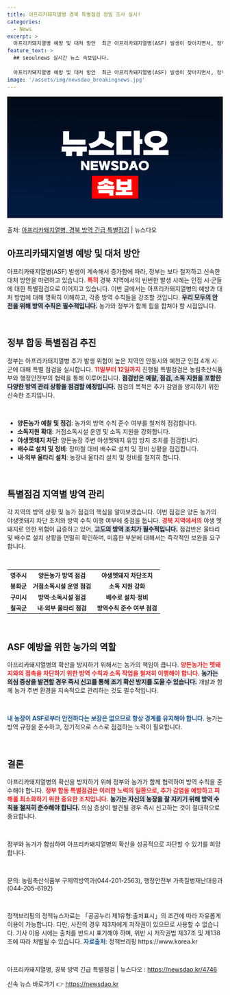 ```yaml
---
title: 아프리카돼지열병 경북 특별점검 정밀 조사 실시!
categories:
  - News
excerpt: >
  아프리카돼지열병 예방 및 대처 방안  최근 아프리카돼지열병(ASF) 발생이 잦아지면서, 정부는 신속하고 철저…
feature_text: >
  ## seoulnews 실시간 뉴스 속보입니다.

  아프리카돼지열병 예방 및 대처 방안  최근 아프리카돼지열병(ASF) 발생이 잦아지면서, 정부는 신속하고 철저…
image: '/assets/img/newsdao_breakingnews.jpg'
---
```


![뉴스다오 속보](/assets/img/newsdao_breakingnews.jpg)

<p>출처: <a href="https://newsdao.kr/4746" rel="dofollow">아프리카돼지열병, 경북 방역 긴급 특별점검</a> | 뉴스다오</p>

<h2 data-ke-size="size26">아프리카돼지열병 예방 및 대처 방안</h2>

<p data-ke-size="size16">아프리카돼지열병(ASF) 발생이 계속해서 증가함에 따라, 정부는 보다 철저하고 신속한 대처 방안을 마련하고 있습니다. <b><span style="color: #ee2323;">특히</span></b> 경북 지역에서의 빈번한 발생 사례는 인접 시·군들에 대한 특별점검으로 이어지고 있습니다. 이번 글에서는 아프리카돼지열병의 예방과 대처 방법에 대해 명확히 이해하고, 각종 방역 수칙들을 강조할 것입니다. <b><span style="background-color: #21538527;">우리 모두의 안전을 위해 방역 수칙은 필수적입니다.</span></b> 농가와 정부가 함께 힘을 합쳐야 할 시점입니다.</p>

<p data-ke-size="size16">&nbsp;</p>

<h2 data-ke-size="size26">정부 합동 특별점검 추진</h2>

<p data-ke-size="size16">정부는 아프리카돼지열병 추가 발생 위험이 높은 지역인 안동시와 예천군 인접 4개 시·군에 대해 특별 점검을 실시합니다. <b><span style="color: #ee2323;">11일부터 12일까지</span></b> 진행될 특별점검은 농림축산식품부와 행정안전부의 협력을 통해 이루어집니다. <b><span style="background-color: #21538527;">점검반은 예찰, 점검, 소독 지원을 포함한 다양한 방역 관리 상황을 점검할 예정입니다.</span></b> 점검의 목적은 추가 감염을 방지하기 위한 신속한 조치입니다.</p>

<p data-ke-size="size16">&nbsp;</p>

<ul>
    <li><b>양돈농가 예찰 및 점검</b>: 농가의 방역 수칙 준수 여부를 철저히 점검합니다.</li>
    <li><b>소독지원 확대</b>: 거점소독시설 운영 및 소독 지원을 강화합니다.</li>
    <li><b>야생멧돼지 차단</b>: 양돈농장 주변 야생멧돼지 유입 방지 조치를 점검합니다.</li>
    <li><b>배수로 설치 및 정비</b>: 장마철 대비 배수로 설치 및 정비 상황을 점검합니다.</li>
    <li><b>내·외부 울타리 설치</b>: 농장내 울타리 설치 및 정비를 철저히 합니다.</li>
</ul>

<p data-ke-size="size16">&nbsp;</p>

<h2 data-ke-size="size26">특별점검 지역별 방역 관리</h2>

<p data-ke-size="size16">각 지역의 방역 상황 및 농가 점검의 핵심을 알아보겠습니다. 이번 점검은 양돈 농가의 야생멧돼지 차단 조치와 방역 수칙 이행 여부에 중점을 둡니다. <b><span style="color: #ee2323;">경북 지역에서의</span></b> 야생 멧돼지로 인한 위험이 급증하고 있어, <b><span style="background-color: #21538527;">고도의 방역 조치가 필수적입니다.</span></b> 점검반은 울타리 및 배수로 설치 상황을 면밀히 확인하며, 미흡한 부분에 대해서는 즉각적인 보완을 요구합니다.</p>

<p data-ke-size="size16">&nbsp;</p>

<table>
    <tr>
        <td style="text-align: center; height: 17px;"><b>영주시</b></td>
        <td style="text-align: center; height: 17px;"><b>양돈농가 방역 점검</b></td>
        <td style="text-align: center; height: 17px;"><b>야생멧돼지 차단조치</b></td>
    </tr>
    <tr>
        <td style="text-align: center; height: 17px;"><b>봉화군</b></td>
        <td style="text-align: center; height: 17px;"><b>거점소독시설 운영 점검</b></td>
        <td style="text-align: center; height: 17px;"><b>소독 지원 강화</b></td>
    </tr>
    <tr>
        <td style="text-align: center; height: 17px;"><b>구미시</b></td>
        <td style="text-align: center; height: 17px;"><b>방역·소독시설 점검</b></td>
        <td style="text-align: center; height: 17px;"><b>배수로 설치·정비</b></td>
    </tr>
    <tr>
        <td style="text-align: center; height: 17px;"><b>칠곡군</b></td>
        <td style="text-align: center; height: 17px;"><b>내·외부 울타리 점검</b></td>
        <td style="text-align: center; height: 17px;"><b>방역수칙 준수 여부 점검</b></td>
    </tr>
</table>

<p data-ke-size="size16">&nbsp;</p>

<h2 data-ke-size="size26">ASF 예방을 위한 농가의 역할</h2>

<p data-ke-size="size16">아프리카돼지열병의 확산을 방지하기 위해서는 농가의 책임이 큽니다. <b><span style="color: #ee2323;">양돈농가는 멧돼지와의 접촉을 차단하기 위한 방역 수칙과 소독 작업을 철저히 이행해야 합니다.</span></b> <b><span style="background-color: #21538527;">농가는 의심 증상을 발견할 경우 즉시 신고를 통해 조기 확산 방지를 도울 수 있습니다.</span></b> 개발과 함께 농가 주변 환경을 지속적으로 관리하는 것도 필수적입니다.</p>

<p data-ke-size="size16">&nbsp;</p>

<b><span style="color: #1a5490;">내 농장이 ASF로부터 안전하다는 보장은 없으므로 항상 경계를 유지해야 합니다.</span></b> 농가는 방역 규정을 준수하고, 정기적으로 스스로 점검하는 노력이 필요합니다.

<p data-ke-size="size16">&nbsp;</p>

<h2 data-ke-size="size26">결론</h2>

<p data-ke-size="size16">아프리카돼지열병의 확산을 방지하기 위해 정부와 농가가 함께 협력하여 방역 수칙을 준수해야 합니다. <b><span style="color: #ee2323;">정부 합동 특별점검은 이러한 노력의 일환으로, 추가 감염을 예방하고 피해를 최소화하기 위한 중요한 조치입니다.</span></b> <b><span style="background-color: #21538527;">농가는 자신의 농장을 잘 지키기 위해 방역 수칙을 철저히 준수해야 합니다.</span></b> 의심 증상이 발견될 경우 즉시 신고하는 것이 절대적으로 중요합니다.</p>

<p data-ke-size="size16">&nbsp;</p>

<p data-ke-size="size16">정부와 농가가 합심하여 아프리카돼지열병의 확산을 성공적으로 차단할 수 있기를 희망합니다.</p>

<p data-ke-size="size16">&nbsp;</p>

<p data-ke-size="size16">문의: 농림축산식품부 구제역방역과(044-201-2563), 행정안전부 가축질병재난대응과(044-205-6192)</p>

<p data-ke-size="size16">&nbsp;</p>

<p data-ke-size="size16">정책브리핑의 정책뉴스자료는 「공공누리 제1유형:출처표시」의 조건에 따라 자유롭게 이용이 가능합니다. 다만, 사진의 경우 제3자에게 저작권이 있으므로 사용할 수 없습니다. 기사 이용 시에는 출처를 반드시 표기해야 하며, 위반 시 저작권법 제37조 및 제138조에 따라 처벌될 수 있습니다. <b><span style="color: #1a5490;">자료출처</span></b>: 정책브리핑 https://www.korea.kr</p>

<p data-ke-size="size16">&nbsp;</p>

<p data-ke-size="size16">아프리카돼지열병, 경북 방역 긴급 특별점검 | 뉴스다오  : <a href="https://newsdao.kr/4746">https://newsdao.kr/4746</a></p> 

신속 뉴스 바로가기 👉 <a href="https://newsdao.kr" rel="dofollow">https://newsdao.kr</a>



